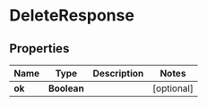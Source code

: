 

# DeleteResponse


## Properties

Name | Type | Description | Notes
------------ | ------------- | ------------- | -------------
**ok** | **Boolean** |  |  [optional]



